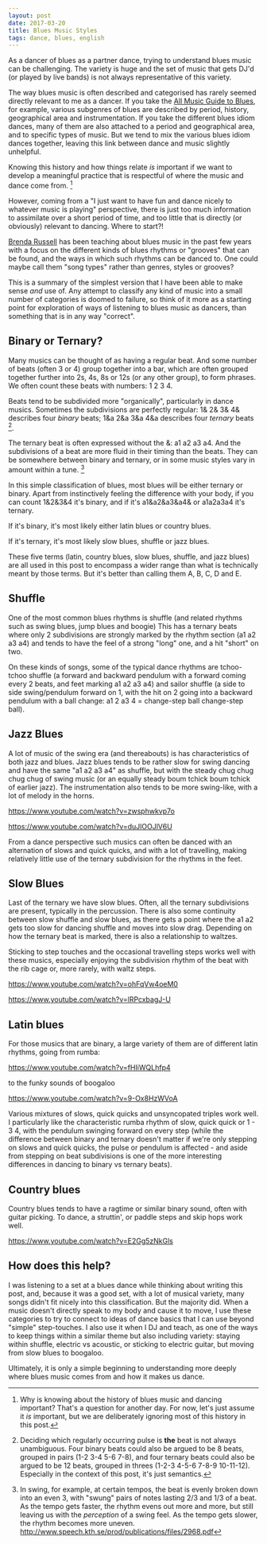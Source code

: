 ```yaml
---
layout: post
date: 2017-03-20
title: Blues Music Styles
tags: dance, blues, english
---
```


<div class="loopy">
  <span class="sample" data-title="2 beats" data-pattern="11" data-src="https://cdn.hyperdev.com/244e1b8f-f3f2-4659-be59-d16c3a65dde4%2F2-beats.wav"></span>
  <span class="sample" data-title="2 ternary beats" data-pattern="122122" data-src="https://cdn.hyperdev.com/244e1b8f-f3f2-4659-be59-d16c3a65dde4%2F2-ternary-beats.wav"></span>
</div>
<div class="loopy">
  <span class="sample" data-title="Goin' Down Slow (Blues)" data-pattern="122122122122" data-src="https://cdn.hyperdev.com/244e1b8f-f3f2-4659-be59-d16c3a65dde4%2FGoin'%20Down%20Slow.wav"></span>
</div>

As a dancer of blues as a partner dance, trying to understand blues music can be challenging. The variety is huge and the set of music that gets DJ'd (or played by live bands) is not always representative of this variety.

The way blues music is often described and categorised has rarely seemed directly relevant to me as a dancer. If you take the [All Music Guide to Blues](http://www.allmusic.com/genre/blues-ma0000002467), for example, various subgenres of blues are described by period, history, geographical area and instrumentation. If you take the different blues idiom dances, many of them are also attached to a period and geographical area, and to specific types of music. But we tend to mix the various blues idiom dances together, leaving this link between dance and music slightly unhelpful.

Knowing this history and how things relate *is* important if we want to develop a meaningful practice that is respectful of where the music and dance come from. [^1]

However, coming from a "I just want to have fun and dance nicely to whatever music is playing" perspective, there is just too much information to assimilate over a short period of time, and too little that is directly (or obviously) relevant to dancing. Where to start?!

[Brenda Russell](http://www.dancemode.com/) has been teaching about blues music in the past few years with a focus on the different kinds of blues rhythms or "grooves" that can be found, and the ways in which such rhythms can be danced to. One could maybe call them "song types" rather than genres, styles or grooves? 

This is a summary of the simplest version that I have been able to make sense *and* use of. Any attempt to classify any kind of music into a small number of categories is doomed to failure, so think of it more as a starting point for exploration of ways of listening to blues music as dancers, than something that is in any way "correct".

## Binary or Ternary?

Many musics can be thought of as having a regular beat. And some number of beats (often 3 or 4) group together into a bar, which are often grouped together further into 2s, 4s, 8s or 12s (or any other group), to form phrases. We often count these beats with numbers: 1 2 3 4.

<div class="loopy">
  <span class="sample" data-title="Four equal beats" data-pattern="1111" data-src="/media/blues-music-styles/1234.wav"></span>
</div>

Beats tend to be subdivided more "organically", particularly in dance musics. Sometimes the subdivisions are perfectly regular: 1& 2& 3& 4& describes four *binary* beats; 1&a 2&a 3&a 4&a describes four *ternary* beats [^2].

<div class="loopy">
  <span class="sample" data-title="Four binary beats" data-pattern="12121212" data-src="/media/blues-music-styles/1&2&3&4&.wav"></span>
</div>
<div class="loopy">
  <span class="sample" data-title="Four ternary beats" data-pattern="122122122122" data-src="/media/blues-music-styles/1ea2ea3ea4ea.wav"></span>
</div>

The ternary beat is often expressed without the &: a1 a2 a3 a4. And the subdivisions of a beat are more fluid in their timing than the beats. They can be somewhere between binary and ternary, or in some music styles vary in amount within a tune. [^3]

<div class="loopy">
  <span class="sample" data-title="Four ternary (swung/shuffle) beats" data-pattern="102102102102" data-src="/media/blues-music-styles/1a2a3a4a.wav"></span>
</div>

In this simple classification of blues, most blues will be either ternary or binary. Apart from instinctively feeling the difference with your body, if you can count 1&2&3&4 it's binary, and if it's a1&a2&a3&a4& or a1a2a3a4 it's ternary. 

If it's binary, it's most likely either latin blues or country blues. 

If it's ternary, it's most likely slow blues, shuffle or jazz blues.

These five terms (latin, country blues, slow blues, shuffle, and jazz blues) are all used in this post to encompass a wider range than what is technically meant by those terms. But it's better than calling them A, B, C, D and E.

## Shuffle

One of the most common blues rhythms is shuffle (and related rhythms such as swing blues, jump blues and boogie) This has a ternary beats where only 2 subdivisions are strongly marked by the rhythm section (a1 a2 a3 a4) and tends to have the feel of a strong "long" one, and a hit "short" on two.

<div class="loopy">
  <span class="sample" data-title="Eight beats of shuffle" data-pattern="11111111" data-src="/media/blues-music-styles/shuffle-8-rain.wav"></span>
  <span class="sample" data-title="Four shuffle beats" data-pattern="102102102102" data-src="/media/blues-music-styles/1a2a3a4a.wav"></span>
  <span class="sample" data-title="Characteristic boum ka of shuffle" data-pattern="1212" data-src="/media/blues-music-styles/Boumkaboumka.wav"></span>
</div>

On these kinds of songs, some of the typical dance rhythms are tchoo-tchoo shuffle (a forward and backward pendulum with a forward coming every 2 beats, and feet marking a1 a2 a3 a4) and sailor shuffle (a side to side swing/pendulum forward on 1, with the hit on 2 going into a backward pendulum with a ball change: a1 2 a3 4 = change-step ball change-step ball).

<div class="loopy">
  <span class="sample" data-title="Eight beats of shuffle" data-pattern="11111111" data-src="/media/blues-music-styles/shuffle-8-rain.wav"></span>
  <span class="sample" data-title="Sailor shuffle counts" data-pattern="102102102102" data-src="/media/blues-music-styles/Sailorshufflecounts.wav"></span>
  <span class="sample" data-title="Sailor shuffle steps" data-pattern="1212" data-src="/media/blues-music-styles/Sailorshufflesteps.wav"></span>
</div>

## Jazz Blues

A lot of music of the swing era (and thereabouts) is has characteristics of both jazz and blues. Jazz blues tends to be rather slow for swing dancing and have the same "a1 a2 a3 a4" as shuffle, but with the steady chug chug chug chug of swing music (or an equally steady boum tchick boum tchick of earlier jazz). The instrumentation also tends to be more swing-like, with a lot of melody in the horns.

https://www.youtube.com/watch?v=zwsphwkvp7o

https://www.youtube.com/watch?v=duJlOOJlV6U

From a dance perspective such musics can often be danced with an alternation of slows and quick quicks, and with a lot of travelling, making relatively little use of the ternary subdivision for the rhythms in the feet.

## Slow Blues

Last of the ternary we have slow blues. Often, all the ternary subdivisions are present, typically in the percussion. There is also some continuity between slow shuffle and slow blues, as there gets a point where the a1 a2 gets too slow for dancing shuffle and moves into slow drag. Depending on how the ternary beat is marked, there is also a relationship to waltzes.

Sticking to step touches and the occasional travelling steps works well with these musics, especially enjoying the subdivision rhythm of the beat with the rib cage or, more rarely, with waltz steps.

https://www.youtube.com/watch?v=ohFqVw4oeM0

https://www.youtube.com/watch?v=lRPcxbagJ-U

## Latin blues

For those musics that are binary, a large variety of them are of different latin rhythms, going from rumba:

https://www.youtube.com/watch?v=fHIiWQLhfp4

to the funky sounds of boogaloo

https://www.youtube.com/watch?v=9-Ox8HzWVoA

Various mixtures of slows, quick quicks and unsyncopated triples work well. I particularly like the characteristic rumba rhythm of slow, quick quick or 1 - 3 4, with the pendulum swinging forward on every step (while the difference between binary and ternary doesn't matter if we're only stepping on slows and quick quicks, the pulse or pendulum is affected - and aside from stepping on beat subdivisions is one of the more interesting differences in dancing to binary vs ternary beats).

## Country blues

Country blues tends to have a ragtime or similar binary sound, often with guitar picking. To dance, a struttin', or paddle steps and skip hops work well.

https://www.youtube.com/watch?v=E2Gg5zNkGls

## How does this help?

I was listening to a set at a blues dance while thinking about writing this post, and, because it was a good set, with a lot of musical variety, many songs didn't fit nicely into this classification. But the majority did. When a music doesn't directly speak to my body and cause it to move, I use these categories to try to connect to ideas of dance basics that I can use beyond "simple" step-touches. I also use it when I DJ and teach, as one of the ways to keep things within a similar theme but also including variety: staying within shuffle, electric vs acoustic, or sticking to electric guitar, but moving from slow blues to boogaloo.

Ultimately, it is only a simple beginning to understanding more deeply where blues music comes from and how it makes us dance.

[^1]: Why is knowing about the history of blues music and dancing important? That's a question for another day. For now, let's just assume it *is* important, but we are deliberately ignoring most of this history in this post.

[^2]: Deciding which regularly occurring pulse is **the** beat is not always unambiguous. Four binary beats could also be argued to be 8 beats, grouped in pairs (1-2 3-4 5-6 7-8), and four ternary beats could also be argued to be 12 beats, grouped in threes (1-2-3 4-5-6 7-8-9 10-11-12). Especially in the context of this post, it's just semantics.

[^3]: In swing, for example, at certain tempos, the beat is evenly broken down into an even 3, with "swung" pairs of notes lasting 2/3 and 1/3 of a beat. As the tempo gets faster, the rhythm evens out more and more, but still leaving us with the *perception* of a swing feel. As the tempo gets slower, the rhythm becomes more uneven. http://www.speech.kth.se/prod/publications/files/2968.pdf 